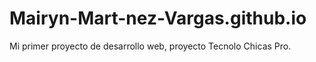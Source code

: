 # Mairyn-Mart-nez-Vargas.github.io
Mi primer proyecto de desarrollo web, proyecto Tecnolo Chicas Pro.
